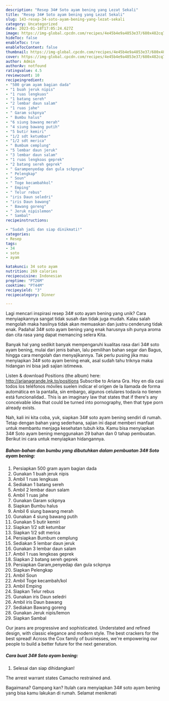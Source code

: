 ```yaml
---
description: "Resep 34# Soto ayam bening yang Lezat Sekali"
title: "Resep 34# Soto ayam bening yang Lezat Sekali"
slug: 143-resep-34-soto-ayam-bening-yang-lezat-sekali
category: Uncategorized
date: 2023-01-18T17:05:24.627Z
image: https://img-global.cpcdn.com/recipes/4e45b4e9a4853e37/680x482cq70/34-soto-ayam-bening-foto-resep-utama.jpg
hideToc: false
enableToc: true
enableTocContent: false
thumbnail: https://img-global.cpcdn.com/recipes/4e45b4e9a4853e37/680x482cq70/34-soto-ayam-bening-foto-resep-utama.jpg
cover: https://img-global.cpcdn.com/recipes/4e45b4e9a4853e37/680x482cq70/34-soto-ayam-bening-foto-resep-utama.jpg
author: Admin
authorAv: notfound
ratingvalue: 4.5
reviewcount: 10
recipeingredient:
- "500 gram ayam bagian dada"
- "1 buah jeruk nipis"
- "1 ruas lengkuas"
- "1 batang sereh"
- "2 lembar daun salam"
- "1 ruas jahe"
- " Garam sckpnya"
- " Bumbu halus"
- "6 siung bawang merah"
- "4 siung bawang putih"
- "5 butir kemiri"
- "1/2 sdt ketumbar"
- "1/2 sdt merica"
- " Bumbum cemplung"
- "5 lembar daun jeruk"
- "3 lembar daun salam"
- "1 ruas lengkoas geprek"
- "2 batang sereh geprek"
- " Garampenyedap dan gula sckpnya"
- " Pelengkap"
- " Soun"
- " Toge kecambahkol"
- " Emping"
- " Telur rebus"
- "iris Daun seledri"
- "iris Daun bawang"
- " Bawang goreng"
- " Jeruk nipislemon"
- " Sambal"
recipeinstructions:

- "Sudah jadi dan siap dinikmati!"
categories:
- Resep
tags:
- 34
- soto
- ayam

katakunci: 34 soto ayam 
nutrition: 269 calories
recipecuisine: Indonesian
preptime: "PT26M"
cooktime: "PT44M"
recipeyield: "3"
recipecategory: Dinner

---
```





Lagi mencari inspirasi resep 34# soto ayam bening yang unik? Cara menyiapkannya sangat tidak susah dan tidak juga mudah. Kalau salah mengolah maka hasilnya tidak akan memuaskan dan justru cenderung tidak enak. Padahal 34# soto ayam bening yang enak harusnya sih punya aroma dan cita rasa yang dapat memancing selera Kita.





Banyak hal yang sedikit banyak mempengaruhi kualitas rasa dari 34# soto ayam bening, mulai dari jenis bahan, lalu pemilihan bahan segar dan Bagus, hingga cara mengolah dan menyajikannya. Tak perlu pusing jika mau menyiapkan 34# soto ayam bening enak,      asal sudah tahu triknya maka hidangan ini bisa jadi sajian istimewa.














Listen &amp; download Positions (the album) here: http://arianagrande.lnk.to/positions Subscribe to Ariana Gra. Hoy en día casi todos los teléfonos móviles suelen indicar el origen de la llamada de forma automática en la pantalla, sin embargo, algunos celulares todavía no tienen está funcionalidad.. This is an imaginary law that states that if there&#39;s any conceivable idea that could be turned into pornography, then that type porn already exists.






Nah, kali ini kita coba, yuk, siapkan 34# soto ayam bening sendiri di rumah. Tetap dengan bahan yang sederhana, sajian ini dapat memberi manfaat untuk membantu menjaga kesehatan tubuh kita. Kamu bisa menyiapkan 34# Soto ayam bening menggunakan 29 bahan dan 0 tahap pembuatan. Berikut ini cara untuk menyiapkan hidangannya.

<!--inarticleads1-->

##### Bahan-bahan dan bumbu yang dibutuhkan dalam pembuatan 34# Soto ayam bening:

1. Persiapkan 500 gram ayam bagian dada
1. Gunakan 1 buah jeruk nipis
1. Ambil 1 ruas lengkuas
1. Sediakan 1 batang sereh
1. Ambil 2 lembar daun salam
1. Ambil 1 ruas jahe
1. Gunakan  Garam sckpnya
1. Siapkan  Bumbu halus
1. Ambil 6 siung bawang merah
1. Gunakan 4 siung bawang putih
1. Gunakan 5 butir kemiri
1. Siapkan 1/2 sdt ketumbar
1. Siapkan 1/2 sdt merica
1. Persiapkan  Bumbum cemplung
1. Sediakan 5 lembar daun jeruk
1. Gunakan 3 lembar daun salam
1. Ambil 1 ruas lengkoas geprek
1. Siapkan 2 batang sereh geprek
1. Persiapkan  Garam,penyedap dan gula sckpnya
1. Siapkan  Pelengkap
1. Ambil  Soun
1. Ambil  Toge kecambah/kol
1. Ambil  Emping
1. Siapkan  Telur rebus
1. Gunakan iris Daun seledri
1. Ambil iris Daun bawang
1. Sediakan  Bawang goreng
1. Gunakan  Jeruk nipis/lemon
1. Siapkan  Sambal


Our jeans are progressive and sophisticated. Understated and refined design, with classic elegance and modern style. The best crackers for the best spread! Across the Cox family of businesses, we&#39;re empowering our people to build a better future for the next generation. 

<!--inarticleads2-->

##### Cara buat 34# Soto ayam bening:


1. Selesai dan siap dihidangkan!

The arrest warrant states Camacho restrained and. 

Bagaimana? Gampang kan? Itulah cara menyiapkan 34# soto ayam bening yang bisa kamu lakukan di rumah. Selamat menikmati
